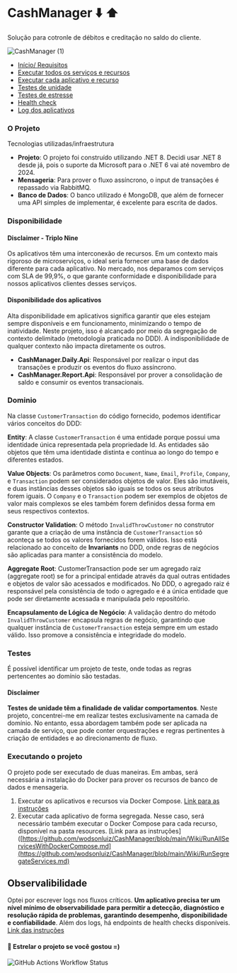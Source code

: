 # CashManager :arrow_down: :arrow_up:
Solução para cotronle de débitos e creditação no saldo do cliente.


![CashManager (1)](https://github.com/wodsonluiz/CashManager/assets/13908258/85943bb4-d543-491c-a738-91657875afdc)

- [Início/ Requisitos](https://github.com/wodsonluiz/CashManager/blob/main/Wiki/QuickStart.md)
- [Executar todos os serviços e recursos](https://github.com/wodsonluiz/CashManager/blob/main/Wiki/RunAllServicesWithDockerCompose.md)
- [Executar cada aplicativo e recurso](https://github.com/wodsonluiz/CashManager/blob/main/Wiki/RunSegregateServices.md)
- [Testes de unidade](https://github.com/wodsonluiz/CashManager/blob/main/Wiki/UnitTests.md)
- [Testes de estresse](https://github.com/wodsonluiz/CashManager/blob/main/Wiki/StressTest.md)
- [Health check](https://github.com/wodsonluiz/CashManager/blob/main/Wiki/HealthCheck.md)
- [Log dos aplicativos](https://github.com/wodsonluiz/CashManager/blob/main/Wiki/Logging.md)



### O Projeto
Tecnologias utilizadas/infraestrutura
- **Projeto**: O projeto foi construído utilizando .NET 8. Decidi usar .NET 8 desde já, pois o suporte da Microsoft para o .NET 6 vai até novembro de 2024.
- **Mensageria**: Para prover o fluxo assíncrono, o input de transações é repassado via RabbitMQ.
- **Banco de Dados**: O banco utilizado é MongoDB, que além de fornecer uma API simples de implementar, é excelente para escrita de dados.

### Disponibilidade
#### Disclaimer - Triplo Nine
Os aplicativos têm uma interconexão de recursos. Em um contexto mais rigoroso de microserviços, o ideal seria fornecer uma base de dados diferente para cada aplicativo. No mercado, nos deparamos com serviços com SLA de 99,9%, o que garante conformidade e disponibilidade para nossos aplicativos clientes desses serviços.

#### Disponibilidade dos aplicativos
Alta disponibilidade em aplicativos significa garantir que eles estejam sempre disponíveis e em funcionamento, minimizando o tempo de inatividade. Neste projeto, isso é alcançado por meio da segregação de contexto delimitado (metodologia praticada no DDD). A indisponibilidade de qualquer contexto não impacta diretamente os outros.
- **CashManager.Daily.Api**: Responsável por realizar o input das transações e produzir os eventos do fluxo assíncrono.
- **CashManager.Report.Api**: Responsável por prover a consolidação de saldo e consumir os eventos transacionais.

### Dominio
Na classe `CustomerTransaction` do código fornecido, podemos identificar vários conceitos do DDD:

**Entity**: A classe `CustomerTransaction` é uma entidade porque possui uma identidade única representada pela propriedade Id. As entidades são objetos que têm uma identidade distinta e contínua ao longo do tempo e diferentes estados.

**Value Objects**: Os parâmetros como `Document`, `Name`, `Email`, `Profile`, `Company`, e `Transaction` podem ser considerados objetos de valor. Eles são imutáveis, e duas instâncias desses objetos são iguais se todos os seus atributos forem iguais. O `Company` e o `Transaction` podem ser exemplos de objetos de valor mais complexos se eles também forem definidos dessa forma em seus respectivos contextos.

**Constructor Validation**: O método `InvalidThrowCustomer` no construtor garante que a criação de uma instância de `CustomerTransaction` só aconteça se todos os valores fornecidos forem válidos. Isso está relacionado ao conceito de **Invariants** no DDD, onde regras de negócios são aplicadas para manter a consistência do modelo.

**Aggregate Root**: CustomerTransaction pode ser um agregado raiz (aggregate root) se for a principal entidade através da qual outras entidades e objetos de valor são acessados e modificados. No DDD, o agregado raiz é responsável pela consistência de todo o agregado e é a única entidade que pode ser diretamente acessada e manipulada pelo repositório.

**Encapsulamento de Lógica de Negócio**: A validação dentro do método `InvalidThrowCustomer` encapsula regras de negócio, garantindo que qualquer instância de `CustomerTransaction` esteja sempre em um estado válido. Isso promove a consistência e integridade do modelo.

### Testes
É possível identificar um projeto de teste, onde todas as regras pertencentes ao domínio são testadas.

#### Disclaimer
**Testes de unidade têm a finalidade de validar comportamentos**. Neste projeto, concentrei-me em realizar testes exclusivamente na camada de domínio. No entanto, essa abordagem também pode ser aplicada na camada de serviço, que pode conter orquestrações e regras pertinentes à criação de entidades e ao direcionamento de fluxo.

### Executando o projeto
O projeto pode ser executado de duas maneiras. Em ambas, será necessária a instalação do Docker para prover os recursos de banco de dados e mensageria.

1.	Executar os aplicativos e recursos via Docker Compose. [Link para as instruções](https://github.com/wodsonluiz/CashManager/blob/main/Wiki/RunAllServicesWithDockerCompose.md)
2.	Executar cada aplicativo de forma segregada. Nesse caso, será necessário também executar o Docker Compose para cada recurso, disponível na pasta resources. [Link para as instruções]([https://github.com/wodsonluiz/CashManager/blob/main/Wiki/RunAllServicesWithDockerCompose.md](https://github.com/wodsonluiz/CashManager/blob/main/Wiki/RunSegregateServices.md)

## Observalibilidade
Optei por escrever logs nos fluxos críticos. **Um aplicativo precisa ter um nível mínimo de observabilidade para permitir a detecção, diagnóstico e resolução rápida de problemas, garantindo desempenho, disponibilidade e confiabilidade**. Além dos logs, há endpoints de health checks disponíveis. [Link das instruções](https://github.com/wodsonluiz/CashManager/blob/main/Wiki/Logging.md)


#### :dizzy: Estrelar o projeto se você gostou =)
![GitHub Actions Workflow Status](https://img.shields.io/github/actions/workflow/status/wodsonluiz/CashManager/dotnet.yml)

